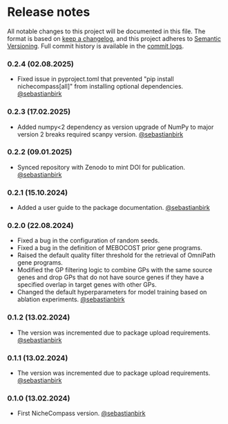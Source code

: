 # Release notes

All notable changes to this project will be documented in this file. The format
is based on [keep a changelog], and this project adheres to
[Semantic Versioning]. Full commit history is available in the [commit logs].

### 0.2.4 (02.08.2025)

-   Fixed issue in pyproject.toml that prevented "pip install nichecompass[all]" from installing optional dependencies.
[@sebastianbirk]

### 0.2.3 (17.02.2025)

-   Added numpy<2 dependency as version upgrade of NumPy to major version 2 breaks required scanpy version.
[@sebastianbirk]

### 0.2.2 (09.01.2025)

-   Synced repository with Zenodo to mint DOI for publication.
[@sebastianbirk]

### 0.2.1 (15.10.2024)

-   Added a user guide to the package documentation.
[@sebastianbirk]

### 0.2.0 (22.08.2024)

-   Fixed a bug in the configuration of random seeds.
-   Fixed a bug in the definition of MEBOCOST prior gene programs.
-   Raised the default quality filter threshold for the retrieval of OmniPath gene programs.
-   Modified the GP filtering logic to combine GPs with the same source genes and drop GPs that do not have source genes if they have a specified overlap in target genes with other GPs.
-   Changed the default hyperparameters for model training based on ablation experiments.
[@sebastianbirk]

### 0.1.2 (13.02.2024)

-   The version was incremented due to package upload requirements.
[@sebastianbirk]

### 0.1.1 (13.02.2024)

-   The version was incremented due to package upload requirements.
[@sebastianbirk]

### 0.1.0 (13.02.2024)

-   First NicheCompass version.
[@sebastianbirk]

[keep a changelog]: https://keepachangelog.com/en/1.0.0/
[Semantic Versioning]: https://semver.org/spec/v2.0.0.html
[commit logs]: https://github.com/Lotfollahi-lab/nichecompass/commits
[@sebastianbirk]: https://github.com/sebastianbirk
